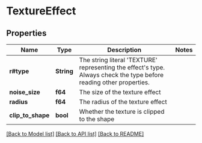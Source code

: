 # TextureEffect

## Properties

Name | Type | Description | Notes
------------ | ------------- | ------------- | -------------
**r#type** | **String** | The string literal 'TEXTURE' representing the effect's type. Always check the type before reading other properties. | 
**noise_size** | **f64** | The size of the texture effect | 
**radius** | **f64** | The radius of the texture effect | 
**clip_to_shape** | **bool** | Whether the texture is clipped to the shape | 

[[Back to Model list]](../README.md#documentation-for-models) [[Back to API list]](../README.md#documentation-for-api-endpoints) [[Back to README]](../README.md)


